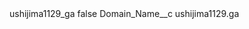<?xml version="1.0" encoding="UTF-8"?>
<CustomMetadata xmlns="http://soap.sforce.com/2006/04/metadata" xmlns:xsi="http://www.w3.org/2001/XMLSchema-instance" xmlns:xsd="http://www.w3.org/2001/XMLSchema">
    <label>ushijima1129_ga</label>
    <protected>false</protected>
    <values>
        <field>Domain_Name__c</field>
        <value xsi:type="xsd:string">ushijima1129.ga</value>
    </values>
</CustomMetadata>
